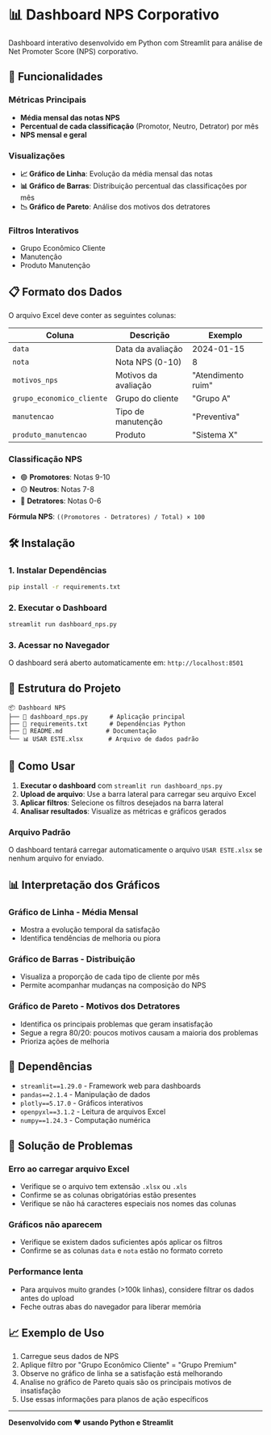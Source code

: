 # 📊 Dashboard NPS Corporativo

Dashboard interativo desenvolvido em Python com Streamlit para análise de Net Promoter Score (NPS) corporativo.

## 🚀 Funcionalidades

### Métricas Principais
- **Média mensal das notas NPS**
- **Percentual de cada classificação** (Promotor, Neutro, Detrator) por mês
- **NPS mensal e geral**

### Visualizações
- **📈 Gráfico de Linha**: Evolução da média mensal das notas
- **📊 Gráfico de Barras**: Distribuição percentual das classificações por mês
- **📉 Gráfico de Pareto**: Análise dos motivos dos detratores

### Filtros Interativos
- Grupo Econômico Cliente
- Manutenção
- Produto Manutenção

## 📋 Formato dos Dados

O arquivo Excel deve conter as seguintes colunas:

| Coluna | Descrição | Exemplo |
|--------|-----------|----------|
| `data` | Data da avaliação | 2024-01-15 |
| `nota` | Nota NPS (0-10) | 8 |
| `motivos_nps` | Motivos da avaliação | "Atendimento ruim" |
| `grupo_economico_cliente` | Grupo do cliente | "Grupo A" |
| `manutencao` | Tipo de manutenção | "Preventiva" |
| `produto_manutencao` | Produto | "Sistema X" |

### Classificação NPS
- 🟢 **Promotores**: Notas 9-10
- 🟡 **Neutros**: Notas 7-8  
- 🔴 **Detratores**: Notas 0-6

**Fórmula NPS**: `((Promotores - Detratores) / Total) × 100`

## 🛠️ Instalação

### 1. Instalar Dependências
```bash
pip install -r requirements.txt
```

### 2. Executar o Dashboard
```bash
streamlit run dashboard_nps.py
```

### 3. Acessar no Navegador
O dashboard será aberto automaticamente em: `http://localhost:8501`

## 📁 Estrutura do Projeto

```
📦 Dashboard NPS
├── 📄 dashboard_nps.py      # Aplicação principal
├── 📄 requirements.txt      # Dependências Python
├── 📄 README.md            # Documentação
└── 📊 USAR ESTE.xlsx       # Arquivo de dados padrão
```

## 🎯 Como Usar

1. **Executar o dashboard** com `streamlit run dashboard_nps.py`
2. **Upload de arquivo**: Use a barra lateral para carregar seu arquivo Excel
3. **Aplicar filtros**: Selecione os filtros desejados na barra lateral
4. **Analisar resultados**: Visualize as métricas e gráficos gerados

### Arquivo Padrão
O dashboard tentará carregar automaticamente o arquivo `USAR ESTE.xlsx` se nenhum arquivo for enviado.

## 📊 Interpretação dos Gráficos

### Gráfico de Linha - Média Mensal
- Mostra a evolução temporal da satisfação
- Identifica tendências de melhoria ou piora

### Gráfico de Barras - Distribuição
- Visualiza a proporção de cada tipo de cliente por mês
- Permite acompanhar mudanças na composição do NPS

### Gráfico de Pareto - Motivos dos Detratores
- Identifica os principais problemas que geram insatisfação
- Segue a regra 80/20: poucos motivos causam a maioria dos problemas
- Prioriza ações de melhoria

## 🔧 Dependências

- `streamlit==1.29.0` - Framework web para dashboards
- `pandas==2.1.4` - Manipulação de dados
- `plotly==5.17.0` - Gráficos interativos
- `openpyxl==3.1.2` - Leitura de arquivos Excel
- `numpy==1.24.3` - Computação numérica

## 🚨 Solução de Problemas

### Erro ao carregar arquivo Excel
- Verifique se o arquivo tem extensão `.xlsx` ou `.xls`
- Confirme se as colunas obrigatórias estão presentes
- Verifique se não há caracteres especiais nos nomes das colunas

### Gráficos não aparecem
- Verifique se existem dados suficientes após aplicar os filtros
- Confirme se as colunas `data` e `nota` estão no formato correto

### Performance lenta
- Para arquivos muito grandes (>100k linhas), considere filtrar os dados antes do upload
- Feche outras abas do navegador para liberar memória

## 📈 Exemplo de Uso

1. Carregue seus dados de NPS
2. Aplique filtro por "Grupo Econômico Cliente" = "Grupo Premium"
3. Observe no gráfico de linha se a satisfação está melhorando
4. Analise no gráfico de Pareto quais são os principais motivos de insatisfação
5. Use essas informações para planos de ação específicos

---

**Desenvolvido com ❤️ usando Python e Streamlit**